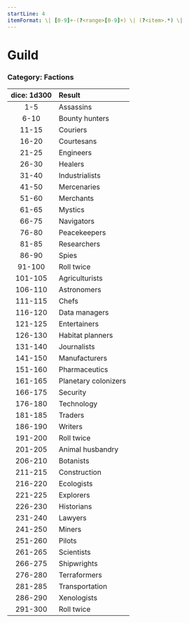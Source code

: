```yaml
---
startLine: 4
itemFormat: \| [0-9]+-(?<range>[0-9]+) \| (?<item>.*) \|
---
```

# Guild
### Category: Factions

| dice: 1d300 | Result |
|:----:|:-------|
| 1-5 | Assassins |
| 6-10 | Bounty hunters |
| 11-15 | Couriers |
| 16-20 | Courtesans |
| 21-25 | Engineers |
| 26-30 | Healers |
| 31-40 | Industrialists |
| 41-50 | Mercenaries |
| 51-60 | Merchants |
| 61-65 | Mystics |
| 66-75 | Navigators |
| 76-80 | Peacekeepers |
| 81-85 | Researchers |
| 86-90 | Spies |
| 91-100 | Roll twice |
| 101-105 | Agriculturists |
| 106-110 | Astronomers |
| 111-115 | Chefs |
| 116-120 | Data managers |
| 121-125 | Entertainers |
| 126-130 | Habitat planners |
| 131-140 | Journalists |
| 141-150 | Manufacturers |
| 151-160 | Pharmaceutics |
| 161-165 | Planetary colonizers |
| 166-175 | Security |
| 176-180 | Technology |
| 181-185 | Traders |
| 186-190 | Writers |
| 191-200 | Roll twice |
| 201-205 | Animal husbandry |
| 206-210 | Botanists |
| 211-215 | Construction |
| 216-220 | Ecologists |
| 221-225 | Explorers |
| 226-230 | Historians |
| 231-240 | Lawyers |
| 241-250 | Miners |
| 251-260 | Pilots |
| 261-265 | Scientists |
| 266-275 | Shipwrights |
| 276-280 | Terraformers |
| 281-285 | Transportation |
| 286-290 | Xenologists |
| 291-300 | Roll twice |